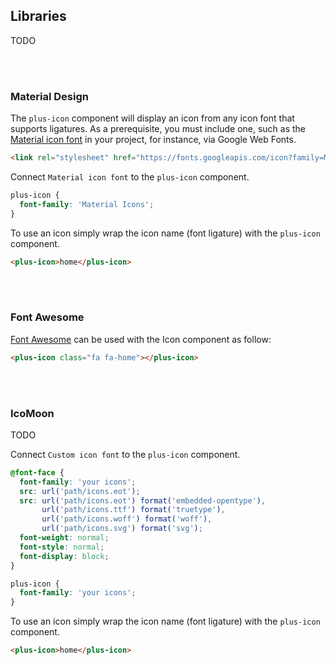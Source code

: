 ## Libraries
TODO

<br></br>

### Material Design
The `plus-icon` component will display an icon from any icon font that supports ligatures. As a prerequisite, you must include one, such as the [Material icon font](https://google.github.io/material-design-icons/#icon-font-for-the-web) in your project, for instance, via Google Web Fonts.
```html
<link rel="stylesheet" href="https://fonts.googleapis.com/icon?family=Material+Icons" />
```

Connect `Material icon font` to the `plus-icon` component.
```css
plus-icon {
  font-family: 'Material Icons';
}
```

To use an icon simply wrap the icon name (font ligature) with the `plus-icon` component.
```html
<plus-icon>home</plus-icon>
```

<br></br>

### Font Awesome
[Font Awesome](https://fontawesome.com/icons) can be used with the Icon component as follow:
```html
<plus-icon class="fa fa-home"></plus-icon>
```

<br></br>

### IcoMoon
TODO

Connect `Custom icon font` to the `plus-icon` component.
```css
@font-face {
  font-family: 'your icons';
  src: url('path/icons.eot');
  src: url('path/icons.eot') format('embedded-opentype'),
       url('path/icons.ttf') format('truetype'),
       url('path/icons.woff') format('woff'),
       url('path/icons.svg') format('svg');
  font-weight: normal;
  font-style: normal;
  font-display: block;
}

plus-icon {
  font-family: 'your icons';
}
```

To use an icon simply wrap the icon name (font ligature) with the `plus-icon` component.
```html
<plus-icon>home</plus-icon>
```